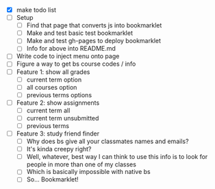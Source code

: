 

- [x] make todo list
- [ ] Setup
  - [ ] Find that page that converts js into bookmarklet
  - [ ] Make and test basic test bookmarklet
  - [ ] Make and test gh-pages to deploy bookmarklet
  - [ ] Info for above into README.md
- [ ] Write code to inject menu onto page
- [ ] Figure a way to get bs course codes / info
- [ ] Feature 1: show all grades
  - [ ] current term option
  - [ ] all courses option
  - [ ] previous terms options
- [ ] Feature 2: show assignments
  - [ ] current term all
  - [ ] current term unsubmitted
  - [ ] previous terms
- [ ] Feature 3: study friend finder
  - [ ] Why does bs give all your classmates names and emails?
  - [ ] It's kinda creepy right?
  - [ ] Well, whatever, best way I can think to use this info is to look for people in more than one of my classes
  - [ ] Which is basically impossible with native bs
  - [ ] So... Bookmarklet!
